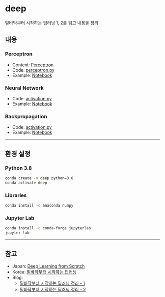 # deep

밑바닥부터 시작하는 딥러닝 1, 2를 읽고 내용을 정리

## 내용

### Perceptron

- Content: [Perceptron](perceptron/perceptron.md)
- Code: [perceptron.py](perceptron/perceptron.py)
- Example: [Notebook](perceptron/example.ipynb)


### Neural Network

- Code: [activation.py](neural-network/activation.py)
- Example: [Notebook](neural-network/example.ipynb)


### Backpropagation

- Code: [activation.py](neural-network/activation.py)
- Example: [Notebook](neural-network/example.ipynb)

---

## 환경 설정

### Python 3.8

```bash
conda create -n deep python=3.8
conda activate deep
```

### Libraries

```bash
conda install -c anaconda numpy
```

### Jupyter Lab

```bash
conda install -c conda-forge jupyterlab
jupyter lab
```

---

## 참고

- Japan: [Deep Learning from Scratch](https://github.com/oreilly-japan/deep-learning-from-scratch)
- Korea: [밑바닥부터 시작하는 딥러닝](https://github.com/WegraLee/deep-learning-from-scratch)
- Blog: 
  - [밑바닥부터 시작하는 딥러닝 정리 - 1](https://velog.io/@dscwinterstudy/series/%EB%B0%91%EB%B0%94%EB%8B%A5%EB%B6%80%ED%84%B0-%EC%8B%9C%EC%9E%91%ED%95%98%EB%8A%94-%EB%94%A5%EB%9F%AC%EB%8B%9D)
  - [밑바닥부터 시작하는 딥러닝 정리 - 2](https://excelsior-cjh.tistory.com/169)
